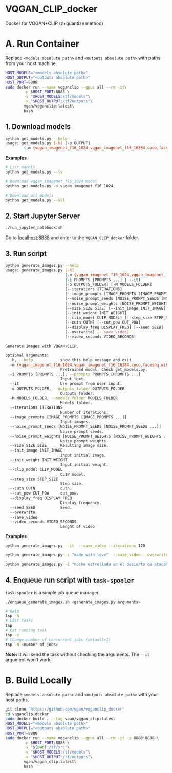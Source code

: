 # VQGAN_CLIP_docker
Docker for VQGAN+CLIP (z+quantize method)

# A. Run Container

Replace `<models absolute path>` and `<outputs absolute path>` with paths from your host machine.

```bash
HOST_MODELS="<models absolute path>"
HOST_OUTPUT="<outputs absolute path>"
HOST_PORT=8888
sudo docker run --name vqganclip --gpus all --rm -it\
        -p $HOST_PORT:8888 \
        -v "$HOST_MODELS:/tf/models"\
        -v "$HOST_OUTPUT:/tf/outputs"\
        vgan/vqganclip:latest\
        bash
```

## 1. Download models


```bash
python get_models.py --help
usage: get_models.py [-h] [-o OUTPUT]
        (-m {vqgan_imagenet_f16_1024,vqgan_imagenet_f16_16384,coco,faceshq,wikiart,sflckr} [{vqgan_imagenet_f16_1024,vqgan_imagenet_f16_16384,coco,faceshq,wikiart,sflckr} ...] | --ls | --all)
```
**Examples**
```bash
# List models
python get_models.py --ls
```
```bash
# Download vqgan_imagenet_f16_1024 model
python get_models.py -m vqgan_imagenet_f16_1024
```
```bash
# Download all models
python get_models.py --all
```
## 2. Start Jupyter Server
```bash
./run_jupyter_notebook.sh
```


Go to [localhost:8888](http://localhost:8888) and enter to the `VQGAN_CLIP_docker` folder.

## 3. Run script

```bash
python generate_images.py --help
usage: generate_images.py [-h]
                          [-m {vqgan_imagenet_f16_1024,vqgan_imagenet_f16_16384,coco,faceshq,wikiart,sflckr}]
                          (-i PROMPTS [PROMPTS ...] | --it)
                          [-o OUTPUTS_FOLDER] [-M MODELS_FOLDER]
                          [--iterations ITERATIONS]
                          [--image_prompts [IMAGE_PROMPTS [IMAGE_PROMPTS ...]]]
                          [--noise_prompt_seeds [NOISE_PROMPT_SEEDS [NOISE_PROMPT_SEEDS ...]]]
                          [--noise_prompt_weights [NOISE_PROMPT_WEIGHTS [NOISE_PROMPT_WEIGHTS ...]]]
                          [--size SIZE SIZE] [--init_image INIT_IMAGE]
                          [--init_weight INIT_WEIGHT]
                          [--clip_model CLIP_MODEL] [--step_size STEP_SIZE]
                          [--cutn CUTN] [--cut_pow CUT_POW]
                          [--display_freq DISPLAY_FREQ] [--seed SEED]
                          [--overwrite] [--save_video]
                          [--video_seconds VIDEO_SECONDS]

Generate Images with VQGAN+CLIP.

optional arguments:
  -h, --help            show this help message and exit
  -m {vqgan_imagenet_f16_1024,vqgan_imagenet_f16_16384,coco,faceshq,wikiart,sflckr}, --model {vqgan_imagenet_f16_1024,vqgan_imagenet_f16_16384,coco,faceshq,wikiart,sflckr}
                        Pretrained model. Check get_models.py.
  -i PROMPTS [PROMPTS ...], --prompts PROMPTS [PROMPTS ...]
                        Input text.
  --it                  Use prompt from user input.
  -o OUTPUTS_FOLDER, --outputs_folder OUTPUTS_FOLDER
                        Outputs folder.
  -M MODELS_FOLDER, --models_folder MODELS_FOLDER
                        Models folder.
  --iterations ITERATIONS
                        Number of iterations.
  --image_prompts [IMAGE_PROMPTS [IMAGE_PROMPTS ...]]
                        Input images.
  --noise_prompt_seeds [NOISE_PROMPT_SEEDS [NOISE_PROMPT_SEEDS ...]]
                        Noise prompt seeds.
  --noise_prompt_weights [NOISE_PROMPT_WEIGHTS [NOISE_PROMPT_WEIGHTS ...]]
                        Noise prompt weights.
  --size SIZE SIZE      Resulting image size.
  --init_image INIT_IMAGE
                        Input initial image.
  --init_weight INIT_WEIGHT
                        Input initial weight.
  --clip_model CLIP_MODEL
                        CLIP model.
  --step_size STEP_SIZE
                        Step size.
  --cutn CUTN           cutn.
  --cut_pow CUT_POW     cut_pow.
  --display_freq DISPLAY_FREQ
                        Display frequency.
  --seed SEED           Seed.
  --overwrite
  --save_video
  --video_seconds VIDEO_SECONDS
                        Lenght of video
```


**Examples**
```bash
python generate_images.py --it  --save_video --iterations 120

```

```bash
python generate_images.py -i "made with love"  --save_video --overwrite 
```

```bash
python generate_images.py -i "noche estrellada en el desierto de atacama" -m "vqgan_imagenet_f16_16384" --size 280 650 --save_video
```

## 4. Enqueue run script with `task-spooler`

`task-spooler` is a simple job queue manager. 

```bash
./enqueue_generate_images.sh <generate_images.py arguments>
```

```bash
# Help 
tsp -h
# List tasks
tsp 
# Cat running task
tsp -c 
# Change number of concurrent jobs (default=1)
tsp -N <number of jobs> 
```

**Note:** It will send the task without checking the arguments. The `--it` argument won't work.

# B. Build Locally

Replace `<models absolute path>` and `<outputs absolute path>` with your host paths.

```bash
git clone "https://github.com/vgan/vqganclip_docker"
cd vqganclip_docker
sudo docker build . --tag vgan/vqgan_clip:latest
HOST_MODELS="<models absolute path>"
HOST_OUTPUT="<outputs absolute path>"
HOST_PORT=8888
sudo docker run --name vqganclip --gpus all --rm -it -p 8888:8888 \
        -p $HOST_PORT:8888 \
        -v "$(pwd):/tf/src"\
        -v "$HOST_MODELS:/tf/models"\
        -v "$HOST_OUTPUT:/tf/outputs"\
        vgan/vqgan_clip:latest\
        bash
```
